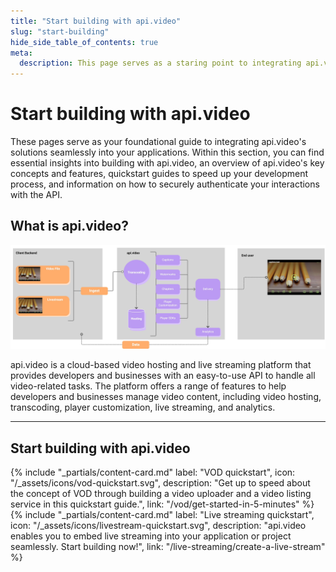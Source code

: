```yaml
---
title: "Start building with api.video"
slug: "start-building"
hide_side_table_of_contents: true
meta:
  description: This page serves as a staring point to integrating api.video's solutions for video on demand, live streaming, and video delivery.
---
```


Start building with api.video
=============

These pages serve as your foundational guide to integrating api.video's solutions seamlessly into your applications.
Within this section, you can find essential insights into building with api.video, an overview of api.video's key concepts and features, quickstart guides to speed up your development process, and information on how to securely authenticate your interactions with the API.

## What is api.video?

![](/_assets/how-api-video-works.jpg)

api.video is a cloud-based video hosting and live streaming platform that provides developers and businesses with an easy-to-use API to handle all video-related tasks. The platform offers a range of features to help developers and businesses manage video content, including video hosting, transcoding, player customization, live streaming, and analytics.

<div class="section-header"> 

<hr/>

## Start building with api.video

</div>

<div class="content-cards">
{% include "_partials/content-card.md" label: "VOD quickstart", icon: "/_assets/icons/vod-quickstart.svg", description: "Get up to speed about the concept of VOD through building a video uploader and a video listing service in this quickstart guide.", link: "/vod/get-started-in-5-minutes" %}
{% include "_partials/content-card.md" label: "Live streaming quickstart", icon: "/_assets/icons/livestream-quickstart.svg", description: "api.video enables you to embed live streaming into your application or project seamlessly. Start building now!", link: "/live-streaming/create-a-live-stream" %}
</div>